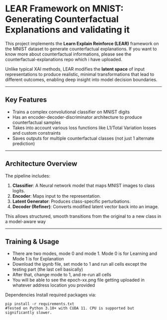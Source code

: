 # LEAR Framework on MNIST: Generating Counterfactual Explanations and validating it

This project implements the **Learn Explain Reinforce (LEAR)** framework on the MNIST dataset to generate counterfactual explanations. If you want to know more about counterfactual informations, please see the counterfactual-explanations repo which i have uploaded. 

Unlike typical XAI methods, LEAR modifies the **latent space** of input representations to produce realistic, minimal transformations that lead to different outcomes, enabling deep insight into model decision boundaries.

---

## Key Features

- Trains a complex convolutional classifier on MNIST digits
- Has an encoder-decoder-discriminator architecture to produce counterfactual samples
- Takes into account various loss functions like L1/Total Variation losses and custom constraints
- Saves outputs for multiple counterfactual classes (not just 1 alternate prediction)

---

## Architecture Overview

The pipeline includes:

1. **Classifier**: A Neural network model that maps MNIST images to class logits.
2. **Encoder**: Maps input to the representation.
3. **Latent Generator**: Produces class-specific perturbations.
4. **Decoder (Refiner)**: Converts modified latent vector back into an image.

This allows structured, smooth transitions from the original to a new class in a model-aware way

---

## Training & Usage

- There are two modes, mode 0 and mode 1. Mode 0 is for Learning and Mode 1 is for Explanation
- Download the ipynb file, set mode to 1 and run all cells except the testing part (the last cell basically)
- After that, change mode to 1, and re-run all cells
- You will be able to see the epoch-xx.png file getting uploaded in whatever address location you provided
  
Dependencies
Install required packages via:

```
pip install -r requirements.txt
#Tested on Python 3.10+ with CUDA 11. CPU is supported but significantly slower.
```
